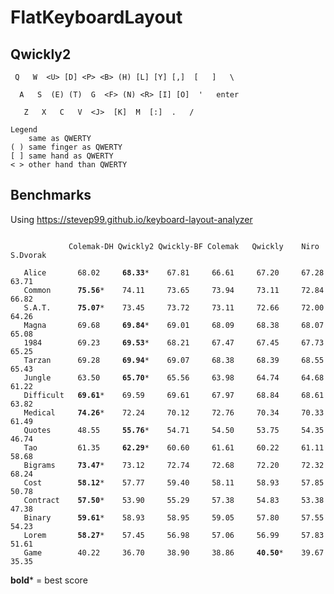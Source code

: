 # FlatKeyboardLayout

## Qwickly2

```
 Q   W  <U> [D] <P> <B> (H) [L] [Y] [,]  [   ]   \

  A   S  (E) (T)  G  <F> (N) <R> [I] [O]  '   enter

   Z   X   C   V  <J>  [K]  M  [:]  .   /

Legend
    same as QWERTY
( ) same finger as QWERTY
[ ] same hand as QWERTY
< > other hand than QWERTY
```

## Benchmarks

Using https://stevep99.github.io/keyboard-layout-analyzer

<pre><code>
             Colemak-DH Qwickly2 Qwickly-BF Colemak   Qwickly    Niro     S.Dvorak

   Alice       68.02     <b>68.33</b>*    67.81     66.61     67.20     67.28     63.71
   Common      <b>75.56</b>*    74.11     73.65     73.94     73.11     72.84     66.82
   S.A.T.      <b>75.07</b>*    73.45     73.72     73.11     72.66     72.00     64.26
   Magna       69.68     <b>69.84</b>*    69.01     68.09     68.38     68.07     65.08
   1984        69.23     <b>69.53</b>*    68.21     67.47     67.45     67.73     65.25
   Tarzan      69.28     <b>69.94</b>*    69.07     68.38     68.39     68.55     65.43
   Jungle      63.50     <b>65.70</b>*    65.56     63.98     64.74     64.68     61.22
   Difficult   <b>69.61</b>*    69.59     69.61     67.97     68.84     68.61     63.82
   Medical     <b>74.26</b>*    72.24     70.12     72.76     70.34     70.33     61.49
   Quotes      48.55     <b>55.76</b>*    54.71     54.50     53.75     54.35     46.74
   Tao         61.35     <b>62.29</b>*    60.60     61.61     60.22     61.11     58.68
   Bigrams     <b>73.47</b>*    73.12     72.74     72.68     72.20     72.32     68.24
   Cost        <b>58.12</b>*    57.77     59.40     58.11     58.93     57.85     50.78
   Contract    <b>57.50</b>*    53.90     55.29     57.38     54.83     53.38     47.38
   Binary      <b>59.61</b>*    58.93     58.95     59.05     57.80     57.55     54.23
   Lorem       <b>58.27</b>*    57.45     56.98     57.06     56.99     57.83     51.61
   Game        40.22     36.70     38.90     38.86     <b>40.50</b>*    39.67     35.35
</code></pre>
**bold*** = best score
